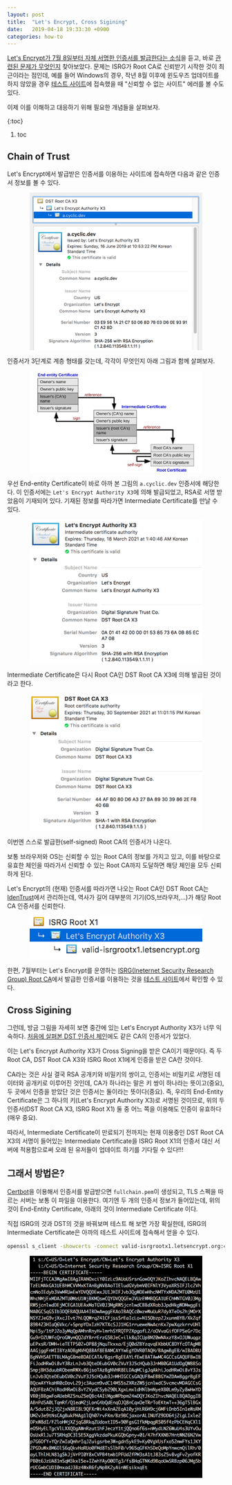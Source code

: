 ```yaml
---
layout: post
title:  "Let's Encrypt, Cross Sigining"
date:   2019-04-18 19:33:30 +0900
categories: how-to
---
```


[Let's Encrypt가 7월 8일부터 자체 서명한 인증서를 발급한다는 소식][isrg-root]을 듣고,
바로 [관련된 문제가 무엇인지][scotthelme] 찾아보았다.
문제는 ISRG가 Root CA로 신뢰받기 시작한 것이 최근이라는 점인데,
예를 들어 Windows의 경우, 작년 8월 이후에 윈도우즈 업데이트를 하지 않았을 경우
[테스트 사이트][isrg-test]에 접속했을 때 "신뢰할 수 없는 사이트" 에러를 볼 수도 있다.

이제 이를 이해하고 대응하기 위해 필요한 개념들을 살펴보자.

{:toc}
1. toc

## Chain of Trust

Let's Encrypt에서 발급받은 인증서를 이용하는 사이트에 접속하면 다음과 같은 인증서 정보를 볼 수 있다.

<img src="/images/ee-cert.png" style="max-width:400px;display:block;margin:0 auto 0 auto" id="end-entity-cert">

인증서가 3단계로 계층 형태를 갖는데, 각각이 무엇인지 아래 그림과 함께 살펴보자.

<img src="/images/Chain_of_trust.svg" style="max-width:400px;display:block;margin:0 auto 0 auto">

우선 End-entity Certificate이 바로 아까 본 그림의 `a.cyclic.dev` 인증서에 해당한다.
이 인증서에는 `Let's Encrypt Authority X3`에 의해 발급되었고, RSA로 서명 받았음이 기재되어 있다.
기재된 정보를 따라가면 Intermediate Certificate를 만날 수 있다.

<img src="/images/it-cert.png" style="max-width:400px;display:block;margin:0 auto 0 auto">

Intermediate Certificate은 다시 Root CA인 DST Root CA X3에 의해 발급된 것이라고 한다.

<img src="/images/rt-cert.png" style="max-width:400px;display:block;margin:0 auto 0 auto">

이번엔 스스로 발급한(self-signed) Root CA의 인증서가 나온다.

보통 브라우저와 OS는 신뢰할 수 있는 Root CA의 정보를 가지고 있고,
이를 바탕으로 유효한 체인을 따라가서 신뢰할 수 있는 Root CA까지 도달하면 해당 체인을 모두 신뢰하게 된다.

Let's Encrypt의 (현재) 인증서를 따라가면 나오는 Root CA인
DST Root CA는 [IdenTrust][dst]에서 관리하는데, 역사가 길어 대부분의 기기(OS,브라우저,...)가 해당 Root CA 인증서를 신뢰한다.

<img src="/images/isrg-cert.png" style="max-width:400px;display:block;margin:0 auto 0 auto">

한편, 7월부터는 Let's Encrypt를 운영하는 [ISRG(Ineternet Security Research Group) Root CA][isrg-root]에서 발급한 인증서를
이용하는 것을 [테스트 사이트][isrg-test]에서 확인할 수 있다.

## Cross Sigining

그런데, 방금 그림을 자세히 보면 중간에 있는 Let's Encrypt Authority X3가 너무 익숙하다.
[처음에 살펴본 DST 인증서 체인](#end-entity-cert)에도 같은 CA의 인증서가 있었다.

이는 Let's Encrypt Authority X3가 Cross Signing을 받은 CA이기 때문이다.
즉 두 Root CA, DST Root CA X3와 ISRG Root X1에게 인증을 받은 CA란 것이다.

CA라는 것은 사실 결국 RSA 공개키와 비밀키의 쌍이고,
인증서는 비밀키로 서명된 데이터와 공개키로 이루어진 것인데,
CA가 하나라는 말은 키 쌍이 하나라는 뜻이고(중요),
두 곳에서 인증을 받았단 것은 인증서는 둘이라는 뜻이다(중요).
즉, 우리의 End-Entity Certificate은 그 하나의 키(Let's Encrypt Authority X3)로 서명된 것이므로,
위의 두 인증서(DST Root CA X3, ISRG Root X1) 둘 중 어느 쪽을 이용해도 인증이 유효하다(매우 중요).

따라서, Intermediate Certificate이 만료되기 전까지는
현재 이용중인 DST Root CA X3의 서명이 들어있는 Intermediate Certificate을
ISRG Root X1의 인증서 대신 서버에 적용함으로써 오래 된 유저들이 업데이트 하기를 기다릴 수 있다!!!

## 그래서 방법은?

[Certbot][certbot]을 이용해서 인증서를 발급받으면 `fullchain.pem`이 생성되고, TLS 스펙을 따르는 서버는 보통 이 파일을 이용한다.
여기엔 두 개의 인증서 정보가 들어있는데, 위의 것이 End-Entity Certificate, 아래의 것이 Intermediate Certificate 이다.

직접 ISRG의 것과 DST의 것을 바꿔보며 테스트 해 보면 가장 확실한데,
ISRG의 Intermediate Certificate은 아까의 테스트 사이트에 접속해서 얻을 수 있다.

```bash
openssl s_client -showcerts -connect valid-isrgrootx1.letsencrypt.org:443 -servername valid-isrgrootx1.letsencrypt.org
```

<img src="/images/isrg-cert-raw.png" style="max-width:400px;display:block;margin:0 auto 0 auto">

[isrg-root]: https://letsencrypt.org/2019/04/15/transitioning-to-isrg-root.html
[scotthelme]: https://scotthelme.co.uk/lets-encrypt-to-transition-to-isrg-root/
[isrg-test]: https://valid-isrgrootx1.letsencrypt.org/
[dst]: https://en.wikipedia.org/wiki/IdenTrust
[certbot]: https://certbot.eff.org/
